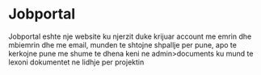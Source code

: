 # Jobportal
Jobportal eshte nje website ku njerzit duke krijuar account me emrin dhe mbiemrin dhe me email, munden te shtojne shpallje per pune, apo te kerkojne pune
me shume te dhena keni ne admin>documents ku mund te lexoni dokumentet ne lidhje per projektin
